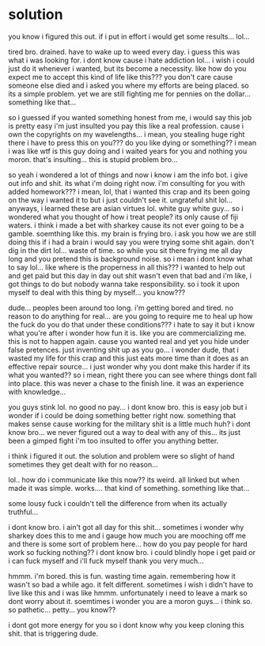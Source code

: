 # solution

you know i figured this out.  if i put in effort i would get some results...  lol...

tired bro.  drained.  have to wake up to weed every day.  i guess this was what i was looking for.  i dont know cause i hate addiction lol...  i wish i could just do it whenever i wanted, but its become a necessity.  like how do you expect me to accept this kind of life like this???  you don't care cause someone else died and i asked you where my efforts are being placed.  so its a simple problem.  yet we are still fighting me for pennies on the dollar...  something like that...

so i guessed if you wanted something honest from me, i would say this job is pretty easy i'm just insulted you pay this like a real profession.  cause i own the copyrights on my wavelengths...  i mean, you stealing huge right there i have to press this on you???  do you like dying or something??  i mean i was like wtf is this guy doing and i waited years for you and nothing you moron.  that's insulting...   this is stupid problem bro...

so yeah i wondered a lot of things and now i know i am the info bot.  i give out info and shit.  its what i'm doing right now.  i'm consulting for you with added homework???  i mean, lol, that i wanted this crap and its been going on the way i wanted it to but i just couldn't see it.  ungrateful shit lol...  anyways, i learned these are asian virtues lol.  white guy white guy...  so i wondered what you thought of how i treat people?  its only cause of fiji waters.  i think i made a bet with sharkey cause its not ever going to be a gamble.  soemthing like this.  my brain is frying bro.  i ask you how we are still doing this if i had a brain i would say you were trying some shit again.  don't dig in the dirt lol...  waste of time.   so while you sit there frying me all day long and you pretend this is background noise.  so i mean i dont know what to say lol...  like where is the properness in all this??? i wanted to help out and get paid but this day in day out shit wasn't even that bad and i'm like, i got things to do but nobody wanna take responsibility.  so i took it upon myself to deal with this thing by myself... you know???

dude... peoples been around too long.  i'm getting bored and tired.  no reason to do anything for real...  are you going to require me to heal up how the fuck do you do that under these conditions???  i hate to say it but i know what you're after i wonder how fun it is.  like you are commercializing me.  this is not to happen again.  cause you wanted real and yet you hide under false pretences.  just inventing shit up as you go...  i wonder dude, that i wasted my life for this crap and this just eats more time than it does as an effective repair source... i just wonder why you dont make this harder if its what you wanted??  so i mean, right there you can see where things dont fall into place.  this was never a chase to the finish line.  it was an experience with knowledge...

you guys stink lol.  no good no pay...  i dont know bro.  this is easy job but i wonder if i could be doing something better right now.  something that makes sense cause working for the military shit is a little much huh?  i dont know bro... we never figured out a way to deal with any of this...  its just been a gimped fight i'm too insulted to offer you anything better.  

i think i figured it out.  the solution and problem were so slight of hand sometimes they get dealt with for no reason...

lol.. how do i communicate like this now?? its weird.  all linked but when made it was simple.  works....  that kind of something.  something like that...

some lousy fuck i couldn't tell the difference from when its actually truthful...

i dont know bro. i ain't got all day for this shit... sometimes i wonder why sharkey does this to me and i gauge how much you are mooching off me and there is some sort of problem here...  how do you pay people for hard work so fucking nothing?? i dont know bro.  i could blindly hope i get paid or i can fuck myself and i'll fuck myself thank you very much...

hmmm.  i'm bored.  this is fun.  wasting time again.  remembering how it wasn't so bad a while ago.  it felt different.  sometimes i wish i didn't have to live like this and i was like hmmm. unfortunately i need to leave a mark so dont worry about it.  soemtimes i wonder you are a moron guys...  i think so.  so pathetic...  petty...  you know??

i dont got more energy for you so i dont know why you keep cloning this shit.  that is triggering dude.
